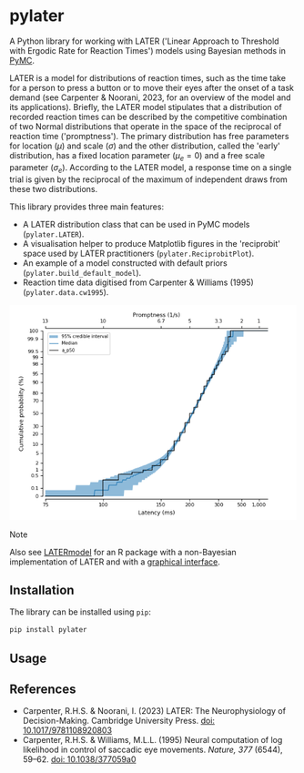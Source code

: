 # pylater

A Python library for working with LATER ('Linear Approach to Threshold with Ergodic Rate for Reaction Times') models using Bayesian methods in [PyMC](https://www.pymc.io).

LATER is a model for distributions of reaction times, such as the time take for a person to press a button or to move their eyes after the onset of a task demand (see Carpenter & Noorani, 2023, for an overview of the model and its applications).
Briefly, the LATER model stipulates that a distribution of recorded reaction times can be described by the competitive combination of two Normal distributions that operate in the space of the reciprocal of reaction time ('promptness').
The primary distribution has free parameters for location ($\mu$) and scale ($\sigma$) and the other distribution, called the 'early' distribution, has a fixed location parameter ($\mu_e = 0$) and a free scale parameter ($\sigma_e$).
According to the LATER model, a response time on a single trial is given by the reciprocal of the maximum of independent draws from these two distributions.

This library provides three main features:

* A LATER distribution class that can be used in PyMC models (`pylater.LATER`).
* A visualisation helper to produce Matplotlib figures in the 'reciprobit' space used by LATER practitioners (`pylater.ReciprobitPlot`).
* An example of a model constructed with default priors (`pylater.build_default_model`).
* Reaction time data digitised from Carpenter & Williams (1995) (`pylater.data.cw1995`).

![Example reciprobit plot](docs/_static/pylater_example.png "Title")

> [!NOTE]
> Also see [LATERmodel](https://unimelbmdap.github.io/LATERmodel/) for an R package with a non-Bayesian implementation of LATER and with a [graphical interface](https://later.researchsoftware.unimelb.edu.au/).

## Installation

The library can be installed using `pip`:

```bash
pip install pylater
```

## Usage




## References

* Carpenter, R.H.S. & Noorani, I. (2023) LATER: The Neurophysiology of Decision-Making. Cambridge University Press. [doi: 10.1017/9781108920803](https://doi.org/10.1017/9781108920803)
* Carpenter, R.H.S. & Williams, M.L.L. (1995) Neural computation of log likelihood in control of saccadic eye movements. *Nature, 377* (6544), 59–62. [doi: 10.1038/377059a0](https://doi.org/10.1038/377059a0)

